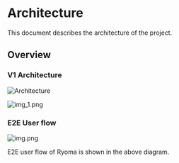# Architecture

This document describes the architecture of the project.

## Overview

### V1 Architecture

![Architecture](Architecture_v1.png)

![img_1.png](img_1.png)

### E2E User flow

![img.png](img.png)

E2E user flow of Ryoma is shown in the above diagram.


